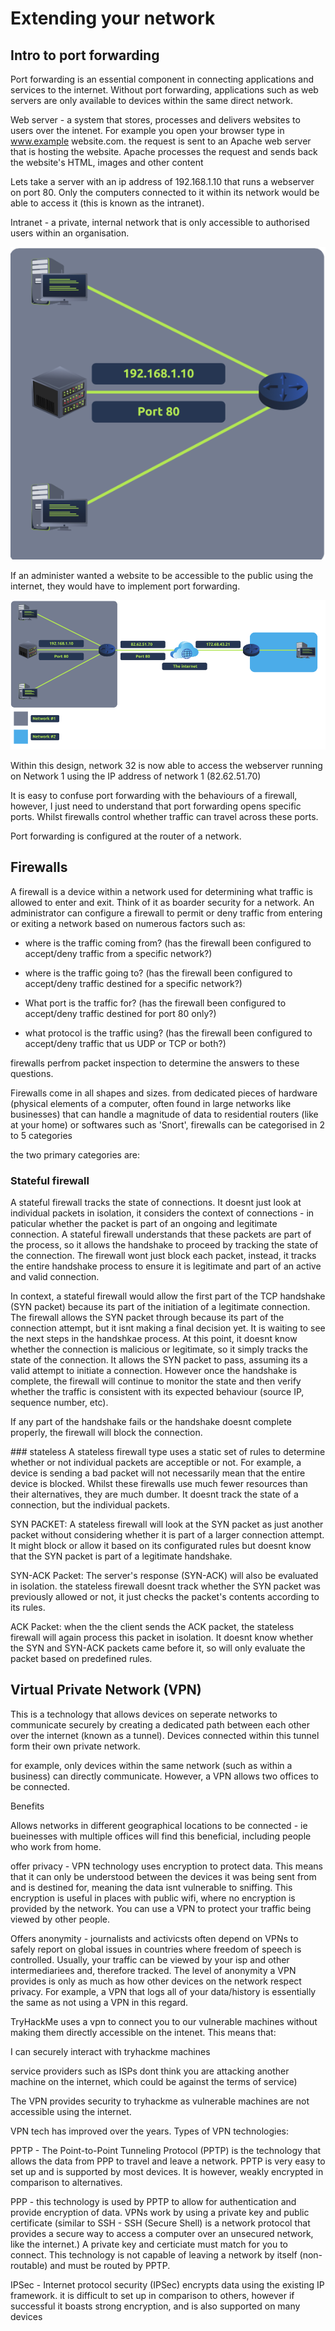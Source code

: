 # Extending your network
## Intro to port forwarding
Port forwarding is an essential component in connecting applications and services to the internet. Without port forwarding, applications such as web servers are only available to devices within the same direct network.

Web server - a system that stores, processes and delivers websites to users over the intenet. For example you open your browser type in www.example website.com. the request is sent to an Apache web server that is hosting the website. Apache processes the request and sends back the website's HTML, images and other content 

Lets take a server with an ip address of 192.168.1.10 that runs a webserver on port 80. Only the computers connected to it within its network would be able to access it (this is known as the intranet).

Intranet - a private, internal network that is only accessible to authorised users within an organisation. 

![intranet diagram](https://github.com/JemimaAnsaaku/JemTheDefender/blob/main/Images/Screenshot%202025-02-09%20at%2011.24.06.png?raw=true)

If an administer wanted a website to be accessible to the public using the internet, they would have to implement port forwarding. 

![port forwarding](https://github.com/JemimaAnsaaku/JemTheDefender/blob/main/Images/Screenshot%202025-02-09%20at%2011.24.22.png?raw=true)

Within this design, network 32 is now able to access the webserver running on Network 1 using the IP address of network 1 (82.62.51.70)

It is easy to confuse port forwarding with the behaviours of a firewall, however, I just need to understand that port forwarding opens specific ports. Whilst firewalls control whether traffic can travel across these ports. 

Port forwarding is configured at the router of a network. 


## Firewalls
A firewall is a device within a network used for determining what traffic is allowed to enter and exit. Think of it as boarder security for a network. An administrator can configure a firewall to permit or deny traffic from entering or exiting a network based on numerous factors such as:

- where is the traffic coming from? (has the firewall been configured to accept/deny traffic from a specific network?)

- where is the traffic going to? (has the firewall been configured to accept/deny traffic destined for a specific network?)

- What port is the traffic for? (has the firewall been configured to accept/deny traffic destined for port 80 only?)

- what protocol is the traffic using? (has the firewall been configured to accept/deny traffic that us UDP or TCP or both?)

firewalls perfrom packet inspection to determine the answers to these questions.

Firewalls come in all shapes and sizes. from dedicated pieces of hardware (physical elements of a computer, often found in large networks like businesses) that can handle a magnitude of data to residential routers (like at your home) or softwares such as 'Snort', firewalls can be categorised in 2 to 5 categories 

the two primary categories are:

### Stateful firewall 
A stateful firewall tracks the state of connections. It doesnt just look at individual packets in isolation, it considers the context of connections - in paticular whether the packet is part of an ongoing and legitimate connection. A stateful firewall understands that these packets are part of the process, so it allows the handshake to proceed by tracking the state of the connection. The firewall wont just block each packet, instead, it tracks the entire handshake process to ensure it is legitimate and part of an active and valid connection. 

In context, a stateful firewall would allow the first part of the TCP handshake (SYN packet) because its part of the initiation of a legitimate connection. The firewall allows the SYN packet through because its part of the connection attempt, but it isnt making a final decision yet. It is waiting to see the next steps in the handshkae process. At this point, it doesnt know whether the connection is malicious or legitimate, so it simply tracks the state of the connection. It allows the SYN packet to pass, assuming its a valid attempt to initiate a connection. However once the handshake is complete, the firewall will continue to monitor the state and then verify whether the traffic is consistent with its expected behaviour (source IP, sequence number, etc).

If any part of the handshake fails or the handshake doesnt complete properly, the firewall will block the connection.

### stateless
A stateless firewall type uses a static set of rules to determine whether or not individual packets are acceptible or not. For example, a device is sending a bad packet will not necessarily mean that the entire device is blocked. Whilst these firewalls use much fewer resources than their alternatives, they are much dumber. It doesnt track the state of a connection, but the individual packets. 

SYN PACKET: A stateless firewall will look at the SYN packet as just another packet without considering whether it is part of a larger connection attempt. It might block or allow it based on its configurated rules but doesnt know that the SYN packet is part of a legitimate handshake. 

SYN-ACK Packet: The server's response (SYN-ACK) will also be evaluated in isolation. the stateless firewall doesnt track whether the SYN packet was previously allowed or not, it just checks the packet's contents according to its rules.

ACK Packet: when the the client sends the ACK packet, the stateless firewall will again process this packet in isolation. It doesnt know whether the SYN and SYN-ACK packets came before it, so will only evaluate the packet based on predefined rules. 

## Virtual Private Network (VPN)
This is a technology that allows devices on seperate networks to communicate securely by creating a dedicated path between each other over the internet (known as a tunnel). Devices connected within this tunnel form their own private network. 

for example, only devices within the same network (such as within a business) can directly communicate. However, a VPN allows two offices to be connected.

Benefits

Allows networks in different geographical locations to be connected - ie bueinesses with multiple offices will find this beneficial, including people who work from home.

offer privacy - VPN technology uses encryption to protect data. This means that it can only be understood between the devices it was being sent from and is destined for, meaning the data isnt vulnerable to sniffing. This encryption is useful in places with public wifi, where no encryption is provided by the network. You can use a VPN to protect your traffic being viewed by other people. 

Offers anonymity - journalists and activicsts often depend on VPNs to safely report on global issues in countries where freedom of speech is controlled. Usually, your traffic can be viewed by your isp and other intermediariees and, therefore tracked. The level of anonymity a VPN provides is only as much as how other devices on the network respect privacy. For example, a VPN that logs all of your data/history is essentially the same as not using a VPN in this regard. 

TryHackMe uses a vpn to connect you to our vulnerable machines without making them directly accessible on the intenet. This means that:

I can securely interact with tryhackme machines 

service providers such as ISPs dont think you are attacking another machine on the internet, which could be against the terms of service)

The VPN provides security to tryhackme as vulnerable machines are not accessible using the internet. 

VPN tech has improved over the years. Types of VPN technologies:

PPTP - The Point-to-Point Tunneling Protocol (PPTP) is the technology that allows the data from PPP to travel and leave a network. PPTP is very easy to set up and is supported by most devices. It is however, weakly encrypted in comparison to alternatives.

PPP - this technology is used by PPTP to allow for authentication and provide encryption of data. VPNs work by using a private key and public certificate (similar to SSH - SSH (Secure Shell) is a network protocol that provides a secure way to access a computer over an unsecured network, like the internet.) A private key and certiciate must match for you to connect. This technology is not capable of leaving a network by itself (non-routable) and must be routed by PPTP. 

IPSec - Internet protocol security (IPSec) encrypts data using the existing IP framework. it is difficult to set up in comparison to others, however if successful it boasts strong encryption, and is also supported on many devices 

